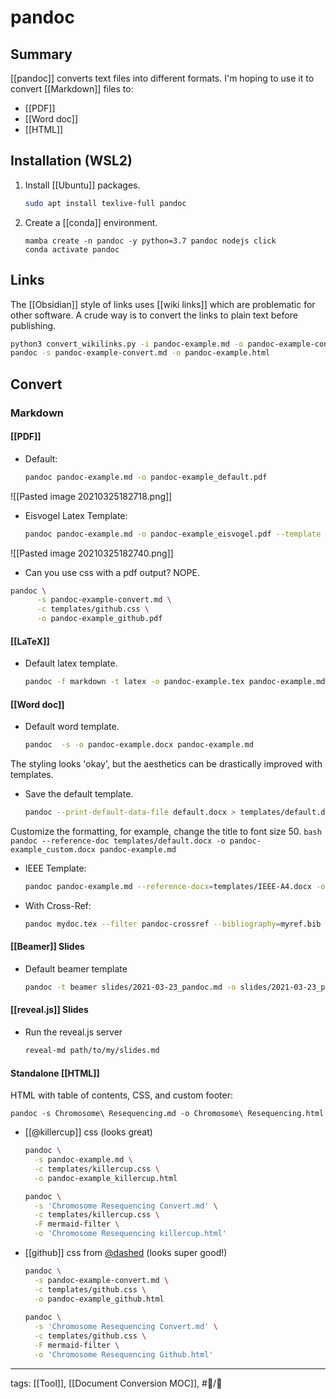 # pandoc

## Summary

[[pandoc]] converts text files into different formats. I'm hoping to use it to convert [[Markdown]] files to:
- [[PDF]]
- [[Word doc]]
-  [[HTML]]

## Installation (WSL2)

1. Install [[Ubuntu]] packages.

	```bash
	sudo apt install texlive-full pandoc
	```
	
1. Create a [[conda]] environment.

	```
	mamba create -n pandoc -y python=3.7 pandoc nodejs click
	conda activate pandoc
	```

## Links

The [[Obsidian]] style of links uses [[wiki links]] which are problematic for other software. A crude way is to convert the links to plain text before publishing.

```bash
python3 convert_wikilinks.py -i pandoc-example.md -o pandoc-example-convert.md 
pandoc -s pandoc-example-convert.md -o pandoc-example.html
```

## Convert

### Markdown
####  [[PDF]]

- Default:
	```bash
	pandoc pandoc-example.md -o pandoc-example_default.pdf
	```
![[Pasted image 20210325182718.png]]
- Eisvogel Latex Template:
	```bash
	pandoc pandoc-example.md -o pandoc-example_eisvogel.pdf --template templates/Eisvogel/eisvogel.latex 
	```
![[Pasted image 20210325182740.png]]

- Can you use css with a pdf output? NOPE.
```bash
pandoc \
	  -s pandoc-example-convert.md \
	  -c templates/github.css \
	  -o pandoc-example_github.pdf
```

#### [[LaTeX]]

- Default latex template.
	```bash
	pandoc -f markdown -t latex -o pandoc-example.tex pandoc-example.md
	```


#### [[Word doc]]
- Default word template.
	```bash
	pandoc  -s -o pandoc-example.docx pandoc-example.md 
	```

The styling looks 'okay', but the aesthetics can be drastically improved with templates.

- Save the default template.
	```bash
	pandoc --print-default-data-file default.docx > templates/default.docx
	```
Customize the formatting, for example, change the title to font size 50.
	```
	bash
	pandoc --reference-doc templates/default.docx -o pandoc-example_custom.docx pandoc-example.md
	```
- IEEE Template:
	```bash
	pandoc pandoc-example.md --reference-docx=templates/IEEE-A4.docx -o pandoc-example_IEEE-A4.docx
	```
- With Cross-Ref:
	```bash
	pandoc mydoc.tex --filter pandoc-crossref --bibliography=myref.bib --reference-docx=IEEE_template.doc -o mydoc.docx
	```

#### [[Beamer]] Slides

- Default beamer template
	```bash
	pandoc -t beamer slides/2021-03-23_pandoc.md -o slides/2021-03-23_pandoc.pdf
	```

#### [[reveal.js]] Slides

- Run the reveal.js server
	```bash
	reveal-md path/to/my/slides.md
	```

#### Standalone [[HTML]]

HTML with table of contents, CSS, and custom footer:

```
pandoc -s Chromosome\ Resequencing.md -o Chromosome\ Resequencing.html
```

- [[@killercup]] css (looks great)
	```bash
	pandoc \
	  -s pandoc-example.md \
	  -c templates/killercup.css \
	  -o pandoc-example_killercup.html

	pandoc \
	  -s 'Chromosome Resequencing Convert.md' \
	  -c templates/killercup.css \
	  -F mermaid-filter \
	  -o 'Chromosome Resequencing killercup.html'

	```

- [[github]] css from [@dashed](https://gist.github.com/dashed) (looks super good!)
	```bash
	pandoc \
	  -s pandoc-example-convert.md \
	  -c templates/github.css \
	  -o pandoc-example_github.html
	  
	pandoc \
	  -s 'Chromosome Resequencing Convert.md' \
	  -c templates/github.css \
	  -F mermaid-filter \
	  -o 'Chromosome Resequencing Github.html'	  

	```
---

tags: [[Tool]], [[Document Conversion MOC]], #📝/🌿  